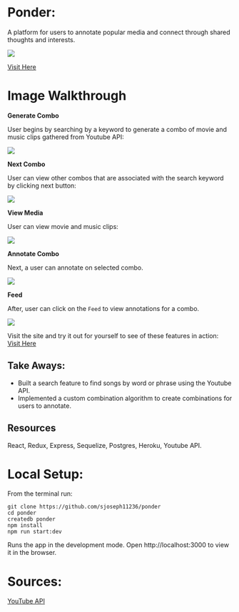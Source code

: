 # Ponder:
  A platform for users to annotate popular media and connect through shared thoughts and interests.

  <img src="https://media.giphy.com/media/UU1fbAXFo11pkwfAeC/giphy.gif">

  [Visit Here](https://ponder-ap.herokuapp.com/#/)

# Image Walkthrough

**Generate Combo**

User begins by searching by a keyword to generate a combo of movie and music clips gathered from Youtube API:  

<img src="https://media.giphy.com/media/LSRM3UfFrzf4AisqaU/giphy.gif">

**Next Combo**

User can view other combos that are associated with the search keyword by clicking next button:  

<img src="https://media.giphy.com/media/WmjN79LIpqQtoAZggy/giphy.gif">

**View Media**

User can view movie and music clips:  

<img src="https://media.giphy.com/media/LoIxsXRWSDceFAlg2C/giphy.gif">

**Annotate Combo**

Next, a user can annotate on selected combo.

<img src="https://media.giphy.com/media/d88dFwmdnCppVNMpfm/giphy.gif">

**Feed**

After, user can click on the `Feed` to view annotations for a combo. 

<img src="https://media.giphy.com/media/YnTftqFBQFFDBxVeId/giphy.gif">

Visit the site and try it out for yourself to see of these features in action: [Visit Here](https://ponder-ap.herokuapp.com/#/)

## Take Aways: 

- Built a search feature to find songs by word or phrase using the Youtube API.
- Implemented a custom combination algorithm to create combinations for users to annotate.

## Resources
React, Redux, Express, Sequelize, Postgres, Heroku, Youtube API. 

# Local Setup: 
  From the terminal run:

  ``` 
  git clone https://github.com/sjoseph11236/ponder
  cd ponder
  createdb ponder
  npm install
  npm run start:dev
  ```

  Runs the app in the development mode.
  Open http://localhost:3000 to view it in the browser.

# Sources:  
[YouTube API](https://developers.google.com/youtube/v3)